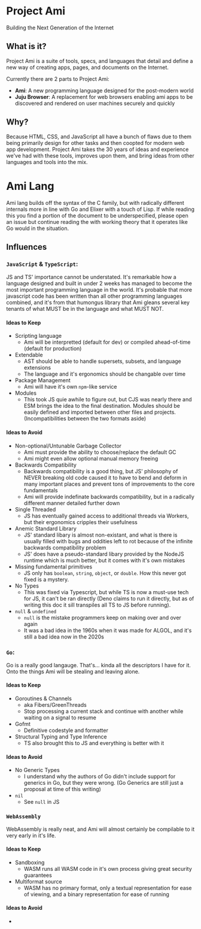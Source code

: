 # Project Ami

Building the Next Generation of the Internet

## What is it?

Project Ami is a suite of tools, specs, and languages that detail and define a new way of creating apps, pages, and documents on the Internet.

Currently there are 2 parts to Project Ami:
- **Ami**: A new programming language designed for the post-modern world
- **Juju Browser**: A replacement for web browsers enabling ami apps to be discovered and rendered on user machines securely and quickly

## Why?

Because HTML, CSS, and JavaScript all have a bunch of flaws due to them being primarily design for other tasks and then coopted for modern web app development. Project Ami takes the 30 years of ideas and experience we've had with these tools, improves upon them, and bring ideas from other languages and tools into the mix.


# Ami Lang

Ami lang builds off the syntax of the C family, but with radically different internals more in line with Go and Elixer with a touch of Lisp. If while reading this you find a portion of the document to be underspecified, please open an issue but continue reading the with working theory that it operates like Go would in the situation.

## Influences

### `JavaScript` & `TypeScript`:

JS and TS' importance cannot be understated. It's remarkable how a language designed and built in under 2 weeks has managed to become the most important programming language in the world. It's probable that more javascript code has been written than all other programming languages combined, and it's from that humongus library that Ami gleans several key tenants of what MUST be in the language and what MUST NOT.

#### Ideas to Keep

- Scripting language
  - Ami will be interpretted (default for dev) or compiled ahead-of-time (default for production)
- Extendable
  - AST should be able to handle supersets, subsets, and language extensions
  - The language and it's ergonomics should be changable over time
- Package Management
  - Ami will have it's own `npm`-like service
- Modules
  - This took JS quie awhile to figure out, but CJS was nearly there and ESM brings the idea to the final destination. Modules should be easily defined and imported between other files and projects. (Incompatibilities between the two formats aside)

#### Ideas to Avoid

- Non-optional/Untunable Garbage Collector
  - Ami must provide the ability to choose/replace the default GC
  - Ami might even allow optional manual memory freeing
- Backwards Compatibility
  - Backwards compatibility is a good thing, but JS' philosophy of NEVER breaking old code caused it to have to bend and deform in many important places and prevent tons of improvements to the core fundamentals
  - Ami will provide indefinate backwards compatibility, but in a radically different manner detailed further down
- Single Threaded
  - JS has eventually gained access to additional threads via Workers, but their ergonomics cripples their usefulness
- Anemic Standard Library
  - JS' standard libary is almost non-existant, and what is there is usually filled with bugs and oddities left to rot because of the infinite backwards compatibility problem
  - JS' does have a pseudo-standard libary provided by the NodeJS runtime which is much better, but it comes with it's own mistakes
- Missing fundamental primitives
  - JS only has `boolean`, `string`, `object`, or `double`. How this never got fixed is a mystery.
- No Types
  - This was fixed via Typescript, but while TS is now a must-use tech for JS, it can't be ran directly (Deno claims to run it directly, but as of writing this doc it sill transpiles all TS to JS before running).
- `null` & `undefined`
  - `null` is the mistake programmers keep on making over and over again
  - It was a bad idea in the 1960s when it was made for ALGOL, and it's still a bad idea now in the 2020s

### `Go`:

Go is a really good langauge. That's... kinda all the descriptors I have for it. Onto the things Ami will be stealing and leaving alone.

#### Ideas to Keep

- Goroutines & Channels
  - aka Fibers/GreenThreads
  - Stop processing a current stack and continue with another while waiting on a signal to resume
- Gofmt
  - Definitive codestyle and formatter
- Structural Typing and Type Inference
  - TS also brought this to JS and everything is better with it

#### Ideas to Avoid

- No Generic Types
  - I understand why the authors of Go didn't include support for generics in Go, but they were wrong. (Go Generics are still just a proposal at time of this writing)
- `nil`
  - See `null` in JS

### `WebAssembly`

WebAssembly is really neat, and Ami will almost certainly be compilable to it very early in it's life.

#### Ideas to Keep

- Sandboxing
  - WASM runs all WASM code in it's own process giving great security guarantees
- Multiformat source
  -  WASM has no primary format, only a textual representation for ease of viewing, and a binary representation for ease of running

#### Ideas to Avoid

-
